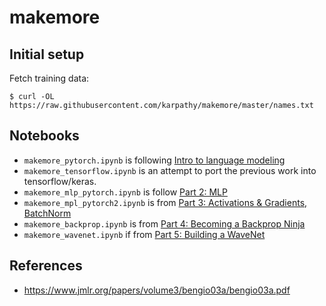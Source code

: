 # makemore

## Initial setup

Fetch training data:

```
$ curl -OL https://raw.githubusercontent.com/karpathy/makemore/master/names.txt
```

## Notebooks

  - `makemore_pytorch.ipynb` is following [Intro to language modeling](https://www.youtube.com/watch?v=PaCmpygFfXo&list=PLAqhIrjkxbuWI23v9cThsA9GvCAUhRvKZ&index=2&t=630s)
  - `makemore_tensorflow.ipynb` is an attempt to port the previous work into tensorflow/keras.
  - `makemore_mlp_pytorch.ipynb` is follow [Part 2: MLP](https://www.youtube.com/watch?v=TCH_1BHY58I)
  - `makemore_mpl_pytorch2.ipynb` is from [Part 3: Activations & Gradients, BatchNorm](https://www.youtube.com/watch?v=P6sfmUTpUmc&t=1s)
  - `makemore_backprop.ipynb` is from [Part 4: Becoming a Backprop Ninja](https://www.youtube.com/watch?v=q8SA3rM6ckI)
  - `makemore_wavenet.ipynb` if from [Part 5: Building a WaveNet](https://www.youtube.com/watch?v=t3YJ5hKiMQ0)

## References

- https://www.jmlr.org/papers/volume3/bengio03a/bengio03a.pdf